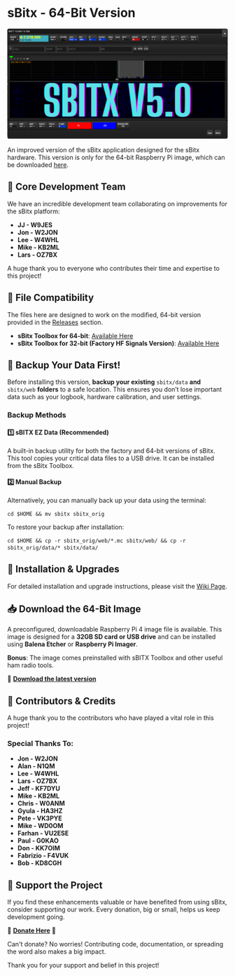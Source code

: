 # sBitx - 64-Bit Version
![sBitx image](sbv50.png)


An improved version of the sBitx application designed for the sBitx hardware. This version is only for the 64-bit Raspberry Pi image, which can be downloaded [here](https://github.com/drexjj/sbitx/releases).

## 🚀 Core Development Team

We have an incredible development team collaborating on improvements for the sBitx platform:

- **JJ - W9JES**
- **Jon - W2JON**
- **Lee - W4WHL**
- **Mike - KB2ML**
- **Lars - OZ7BX**

A huge thank you to everyone who contributes their time and expertise to this project!

## 📂 File Compatibility

The files here are designed to work on the modified, 64-bit version provided in the [Releases](https://github.com/drexjj/sbitx/releases) section.

- **sBitx Toolbox for 64-bit**: [Available Here](https://github.com/drexjj/sBITX-toolbox64)
- **sBitx Toolbox for 32-bit (Factory HF Signals Version)**: [Available Here](https://github.com/drexjj/sBITX-toolbox)

## 🔴 Backup Your Data First!

Before installing this version, **backup your existing** `sbitx/data` **and** `sbitx/web` **folders** to a safe location. This ensures you don’t lose important data such as your logbook, hardware calibration, and user settings.

### Backup Methods

#### 1️⃣ sBITX EZ Data (Recommended)

A built-in backup utility for both the factory and 64-bit versions of sBitx. This tool copies your critical data files to a USB drive. It can be installed from the sBitx Toolbox.

#### 2️⃣ Manual Backup

Alternatively, you can manually back up your data using the terminal:

```console
cd $HOME && mv sbitx sbitx_orig
```

To restore your backup after installation:

```console
cd $HOME && cp -r sbitx_orig/web/*.mc sbitx/web/ && cp -r sbitx_orig/data/* sbitx/data/
```

## 🔧 Installation & Upgrades

For detailed installation and upgrade instructions, please visit the [Wiki Page](https://github.com/drexjj/sbitx/wiki/How-to-install-or-upgrade-your-sBitx-application).

## 📥 Download the 64-Bit Image

A preconfigured, downloadable Raspberry Pi 4 image file is available. This image is designed for a **32GB SD card or USB drive** and can be installed using **Balena Etcher** or **Raspberry Pi Imager**.

**Bonus**: The image comes preinstalled with sBITX Toolbox and other useful ham radio tools.

🔗 [**Download the latest version**](https://github.com/drexjj/sbitx/releases)

## 👏 Contributors & Credits

A huge thank you to the contributors who have played a vital role in this project!

### Special Thanks To:

- **Jon - W2JON**
- **Alan - N1QM**
- **Lee - W4WHL**
- **Lars - OZ7BX**
- **Jeff - KF7DYU**
- **Mike - KB2ML**
- **Chris - W0ANM**
- **Gyula - HA3HZ**
- **Pete - VK3PYE**
- **Mike - WD0OM**
- **Farhan - VU2ESE**
- **Paul - G0KAO**
- **Don - KK7OIM**
- **Fabrizio - F4VUK**
- **Bob - KD8CGH**

## 🌟 Support the Project

If you find these enhancements valuable or have benefited from using sBitx, consider supporting our work. Every donation, big or small, helps us keep development going.

💖 [**Donate Here**](https://www.paypal.com/donate/?hosted_button_id=SWPB76LVNUHEY) 💖

Can't donate? No worries! Contributing code, documentation, or spreading the word also makes a big impact.

Thank you for your support and belief in this project!

